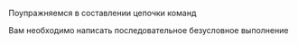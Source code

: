 Поупражняемся в составлении цепочки команд

Вам необходимо написать последовательное безусловное выполнение